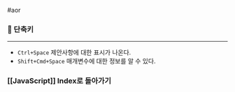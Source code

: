 #aor
### 📌 단축키
----
- `Ctrl+Space`  제안사항에 대한 표시가 나온다.
- `Shift+Cmd+Space` 매개변수에 대한 정보를 알 수 있다.
### [[JavaScript]] Index로 돌아가기